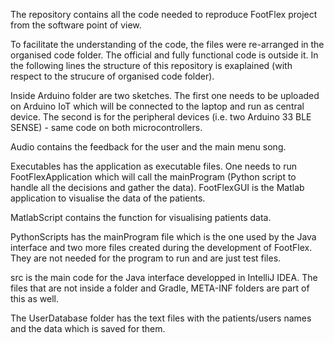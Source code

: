 The repository contains all the code needed to reproduce FootFlex project from the software point of view.

To facilitate the understanding of the code, the files were re-arranged in the organised code folder. The official and fully functional code is outside it. 
In the following lines the structure of this repository is exaplained (with respect to the strucure of organised code folder).

Inside Arduino folder are two sketches. The first one needs to be uploaded on Arduino IoT which will be connected to the laptop
and run as central device. The second is for the peripheral devices (i.e. two Arduino 33 BLE SENSE) - same code on both microcontrollers.

Audio contains the feedback for the user and the main menu song.

Executables has the application as executable files. One needs to run FootFlexApplication which will call the mainProgram (Python script to handle all the decisions and gather the data).
FootFlexGUI is the Matlab application to visualise the data of the patients.

MatlabScript contains the function for visualising patients data.

PythonScripts has the mainProgram file which is the one used by the Java interface and two more files created during the development of
FootFlex. They are not needed for the program to run and are just test files.

src is the main code for the Java interface developped in IntelliJ IDEA. The files that are not inside a folder and Gradle, META-INF folders are part of this as well.

The UserDatabase folder has the text files with the patients/users names and the data which is saved for them.

